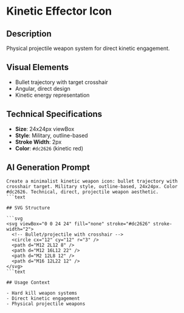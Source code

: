 # Kinetic Effector Icon

## Description

Physical projectile weapon system for direct kinetic engagement.

## Visual Elements

- Bullet trajectory with target crosshair
- Angular, direct design
- Kinetic energy representation

## Technical Specifications

- **Size**: 24x24px viewBox
- **Style**: Military, outline-based
- **Stroke Width**: 2px
- **Color**: `#dc2626` (kinetic red)

## AI Generation Prompt

````text
Create a minimalist kinetic weapon icon: bullet trajectory with crosshair target. Military style, outline-based, 24x24px. Color #dc2626. Technical, direct, projectile weapon aesthetic.
```text

## SVG Structure

```svg
<svg viewBox="0 0 24 24" fill="none" stroke="#dc2626" stroke-width="2">
  <!-- Bullet/projectile with crosshair -->
  <circle cx="12" cy="12" r="3" />
  <path d="M12 2L12 8" />
  <path d="M12 16L12 22" />
  <path d="M2 12L8 12" />
  <path d="M16 12L22 12" />
</svg>
```text

## Usage Context

- Hard kill weapon systems
- Direct kinetic engagement
- Physical projectile weapons
````
